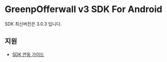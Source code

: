 # GreenpOfferwall v3 SDK For Android
SDK 최신버전은 3.0.3 입니다.
## 지원
- [SDK 연동 가이드](https://github.com/adbcsdk/GreenpOfferwall/wiki/Greenp-Offerwall-v3-%EC%97%B0%EB%8F%99%EA%B0%80%EC%9D%B4%EB%93%9C)
